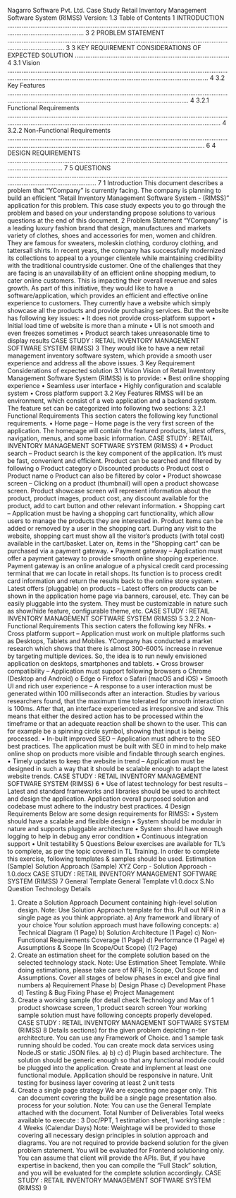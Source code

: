 Nagarro Software Pvt.
Ltd.
Case Study
Retail Inventory Management Software System (RIMSS)
Version: 1.3
Table of Contents
1 INTRODUCTION ....................................................................................................................................................................... 3
2 PROBLEM STATEMENT ............................................................................................................................................................ 3
3 KEY REQUIREMENT CONSIDERATIONS OF EXPECTED SOLUTION ....................................................................................... 4
3.1 Vision ............................................................................................................................................................................................................................................. 4
3.2 Key Features .................................................................................................................................................................................................................................. 4
3.2.1 Functional Requirements .................................................................................................................................................................................................................................................... 4
3.2.2 Non-Functional Requirements ........................................................................................................................................................................................................................................... 6
4 DESIGN REQUIREMENTS ........................................................................................................................................................... 7
5 QUESTIONS .............................................................................................................................................................................. 7
1 Introduction
This document describes a problem that “YCompany” is currently facing. The company is planning to build an efficient “Retail Inventory
Management Software System - (RIMSS)” application for this problem.
This case study expects you to go through the problem and based on your understanding propose solutions to various questions at the end
of this document.
2 Problem Statement
“YCompany” is a leading luxury fashion brand that design, manufactures and markets variety of clothes, shoes and accessories for men,
women and children. They are famous for sweaters, moleskin clothing, corduroy clothing, and tattersall shirts. In recent years, the company
has successfully modernized its collections to appeal to a younger clientele while maintaining credibility with the traditional countryside
customer. One of the challenges that they are facing is an unavailability of an efficient online shopping medium, to cater online customers.
This is impacting their overall revenue and sales growth.
As part of this initiative, they would like to have a software/application, which provides an efficient and effective online experience to
customers. They currently have a website which simply showcase all the products and provide purchasing services. But the website has
following key issues:
• It does not provide cross-platform support
• Initial load time of website is more than a minute
• UI is not smooth and even freezes sometimes
• Product search takes unreasonable time to display results
CASE STUDY : RETAIL INVENTORY MANAGEMENT SOFTWARE SYSTEM (RIMSS) 3
They would like to have a new retail management inventory software system, which provide a smooth user experience and address all the
above issues.
3 Key Requirement Considerations of expected solution
3.1 Vision
Vision of Retail Inventory Management Software System (RIMSS) is to provide:
• Best online shopping experience
• Seamless user interface
• Highly configuration and scalable system
• Cross platform support
3.2 Key Features
RIMSS will be an environment, which consist of a web application and a backend system. The feature set can be categorized into following
two sections:
3.2.1 Functional Requirements
This section caters the following key functional requirements.
• Home page – Home page is the very first screen of the application. The homepage will contain the featured products, latest offers,
navigation, menus, and some basic information.
CASE STUDY : RETAIL INVENTORY MANAGEMENT SOFTWARE SYSTEM (RIMSS) 4
• Product search – Product search is the key component of the application. It’s must be fast, convenient and efficient. Product can be
searched and filtered by following
o Product category
o Discounted products
o Product cost
o Product name
o Product can also be filtered by color
• Product showcase screen – Clicking on a product (thumbnail) will open a product showcase screen. Product showcase screen will
represent information about the product, product images, product cost, any discount available for the product, add to cart button
and other relevant information.
• Shopping cart – Application must be having a shopping cart functionality, which allow users to manage the products they are
interested in. Product items can be added or removed by a user in the shopping cart. During any visit to the website, shopping cart
must show all the visitor’s products (with total cost) available in the cart/basket. Later on, items in the “Shopping cart” can be
purchased via a payment gateway.
• Payment gateway – Application must offer a payment gateway to provide smooth online shopping experience. Payment gateway is
an online analogue of a physical credit card processing terminal that we can locate in retail shops. Its function is to process credit
card information and return the results back to the online store system.
• Latest offers (pluggable) on products – Latest offers on products can be shown in the application home page via banners, carousel,
etc. They can be easily pluggable into the system. They must be customizable in nature such as show/hide feature, configurable
theme, etc.
CASE STUDY : RETAIL INVENTORY MANAGEMENT SOFTWARE SYSTEM (RIMSS) 5
3.2.2 Non-Functional Requirements
This section caters the following key NFRs.
• Cross platform support – Application must work on multiple platforms such as Desktops, Tablets and Mobiles. YCompany has
conducted a market research which shows that there is almost 300-600% increase in revenue by targeting multiple devices. So, the
idea is to run newly envisioned application on desktops, smartphones and tablets.
• Cross browser compatibility – Application must support following browsers
o Chrome (Desktop and Android)
o Edge
o Firefox
o Safari (macOS and iOS)
• Smooth UI and rich user experience – A response to a user interaction must be generated within 100 milliseconds after an
interaction. Studies by various researchers found, that the maximum time tolerated for smooth interaction is 100ms. After that, an
interface experienced as irresponsive and slow. This means that either the desired action has to be processed within the timeframe or
that an adequate reaction shall be shown to the user. This can for example be a spinning circle symbol, showing that input is being
processed.
• In-built improved SEO – Application must adhere to the SEO best practices. The application must be built with SEO in mind to help
make online shop on products more visible and findable through search engines.
• Timely updates to keep the website in trend – Application must be designed in such a way that it should be scalable enough to
adapt the latest website trends.
CASE STUDY : RETAIL INVENTORY MANAGEMENT SOFTWARE SYSTEM (RIMSS) 6
• Use of latest technology for best results – Latest and standard frameworks and libraries should be used to architect and design the
application. Application overall purposed solution and codebase must adhere to the industry best practices.
4 Design Requirements
Below are some design requirements for RIMSS:
• System should have a scalable and flexible design
• System should be modular in nature and supports pluggable architecture
• System should have enough logging to help in debug any error condition
• Continuous integration support
• Unit testability
5 Questions
Below exercises are available for TL’s to complete, as per the topic covered in TL Training. In order to complete this exercise, following
templates & samples should be used.
Estimation (Sample)
Solution Approach (Sample)
XYZ Corp - Solution
Approach - 1.0.docx
CASE STUDY : RETAIL INVENTORY MANAGEMENT SOFTWARE SYSTEM (RIMSS) 7
General Template
General Template
v1.0.docx
S.No Question Technology Details
1. Create a Solution Approach
Document containing high-level
solution design.
Note: Use Solution Approach
template for this.
Pull out NFR in a single page as
you think appropriate.
a) Any framework and library of
your choice
Your solution approach must have
following concepts:
a) Technical Diagram (1 Page)
b) Solution Architecture (1 Page)
c) Non-Functional Requirements
Coverage (1 Page)
d) Performance (1 Page)
e) Assumptions & Scope (In Scope/Out
Scope) (1/2 Page)
2. Create an estimation sheet for the
complete solution based on the
selected technology stack.
Note: Use Estimation Sheet
Template. While doing
estimations, please take care of
NFR, In Scope, Out Scope and
Assumptions.
Cover all stages of below phases in excel
and give final numbers
a) Requirement Phase
b) Design Phase
c) Development Phase
d) Testing & Bug Fixing Phase
e) Project Management
3. Create a working sample (for
detail check Technology and
Max of 1 product showcase
screen, 1 product search screen
Your working sample solution must have
following concepts properly developed.
CASE STUDY : RETAIL INVENTORY MANAGEMENT SOFTWARE SYSTEM (RIMSS) 8
Details sections) for the given
problem depicting n-tier
architecture. You can use any
Framework of Choice.
and 1 sample task running should
be coded.
You can create mock data services
using NodeJS or static JSON files.
a) b) c) d) Plugin based architecture. The solution
should be generic enough so that any
functional module could be plugged
into the application.
Create and implement at least one
functional module.
Application should be responsive in
nature.
Unit testing for business layer covering
at least 2 unit tests
4. Create a single page strategy
We are expecting one pager only. This can
document covering the build
be a single page presentation also.
process for your solution.
Note: You can use the General
Template attached with the
document.
Total Number of Deliverables Total weeks available to execute : 3 Doc/PPT, 1 estimation sheet, 1 working sample
: 4 Weeks (Calendar Days)
Note: Weightage will be provided to those covering all necessary design principles in solution approach and diagrams.
You are not required to provide backend solution for the given problem statement. You will be evaluated for Frontend solutioning
only. You can assume that client will provide the APIs.
But, if you have expertise in backend, then you can compile the “Full Stack” solution, and you will be evaluated for the complete
solution accordingly.
CASE STUDY : RETAIL INVENTORY MANAGEMENT SOFTWARE SYSTEM (RIMSS) 9